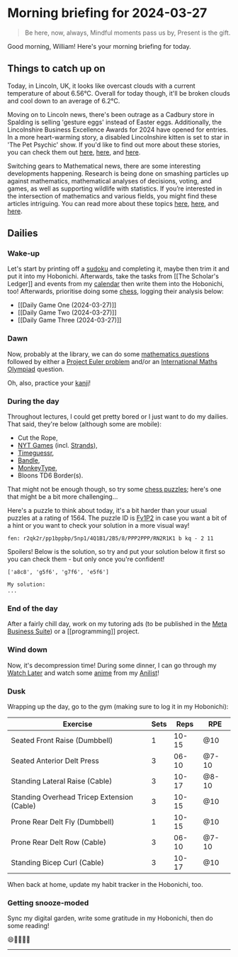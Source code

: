 # Morning briefing for 2024-03-27

> Be here, now, always,
> Mindful moments pass us by,
> Present is the gift.

Good morning, William! Here's your morning briefing for today.

## Things to catch up on

Today, in Lincoln, UK, it looks like overcast clouds with a current temperature of about 6.56°C. Overall for today though, it'll be broken clouds and cool down to an average of 6.2°C.

Moving on to Lincoln news, there's been outrage as a Cadbury store in Spalding is selling 'gesture eggs' instead of Easter eggs. Additionally, the Lincolnshire Business Excellence Awards for 2024 have opened for entries. In a more heart-warming story, a disabled Lincolnshire kitten is set to star in 'The Pet Psychic' show. If you'd like to find out more about these stories, you can check them out [here](https://www.lincolnshirelive.co.uk/news/local-news/outrage-cadbury-store-spalding-selling-9192926), [here](https://thelincolnite.co.uk/2024/03/lincolnshire-business-excellence-awards-2024-now-open-for-entries/), and [here](https://thelincolnite.co.uk/2024/02/paws-and-reflect-disabled-lincolnshire-kitten-stars-in-the-pet-psychic-show/). 

Switching gears to Mathematical news, there are some interesting developments happening. Research is being done on smashing particles up against mathematics, mathematical analyses of decisions, voting, and games, as well as supporting wildlife with statistics. If you’re interested in the intersection of mathematics and various fields, you might find these articles intriguing. You can read more about these topics [here](https://www.ams.org/publicoutreach/mathmoments/mm170-smashing-particles), [here](https://www.ams.org/conm/795/), and [here](https://www.ams.org/publicoutreach/mathmoments/mm169-supporting-wildlife-with-statistics).

## Dailies

### Wake-up

Let's start by printing off a [sudoku](https://www.dailysudoku.com/sudoku/today.shtml) and completing it, maybe then trim it and put it into my Hobonichi. Afterwards, take the tasks from [[The Scholar's Ledger]] and events from my [calendar](https://calendar.google.com/calendar/u/0/r/week) then write them into the Hobonichi, too! Afterwards, prioritise doing some [chess](https://www.chess.com/play/online), logging their analysis below:

- [[Daily Game One (2024-03-27)]]
- [[Daily Game Two (2024-03-27)]]
- [[Daily Game Three (2024-03-27)]]

### Dawn

Now, probably at the library, we can do some [mathematics questions](数学の独学) followed by either a [Project Euler problem](https://projecteuler.net/archives) and/or an [International Maths Olympiad](obsidian://open?vault=content&file=IMO%20Questions%2Fmds%2Fmds) question.

Oh, also, practice your [kanji](https://www.wanikani.com/dashboard)!

### During the day

Throughout lectures, I could get pretty bored or I just want to do my dailies. That said, they're below (although some are mobile):

- Cut the Rope,
- [NYT Games](https://www.nytimes.com/crosswords) (incl. [Strands](https://www.nytimes.com/games/strands)),
- [Timeguessr](https://www.timeguessr.com),
- [Bandle](https://www.bandle.app),
- [MonkeyType](https://www.monkeytype.com),
- Bloons TD6 Border(s).

That might not be enough though, so try some [chess puzzles](https://www.chess.com/puzzles); here's one that might be a bit more challenging...

Here's a puzzle to think about today, it's a bit harder than your usual puzzles at a rating of 1564. The puzzle ID is [Fv1P2](https://lichess.org/training/Fv1P2) in case you want a bit of a hint or you want to check your solution in a more visual way!

```chessboard
fen: r2qk2r/pp1bppbp/5np1/4Q1B1/2B5/8/PPP2PPP/RN2R1K1 b kq - 2 11
```

Spoilers! Below is the solution, so try and put your solution below it first so you can check them - but only once you're confident!

```spoiler-block
['a8c8', 'g5f6', 'g7f6', 'e5f6']
```

```
My solution:
...
```

### End of the day

After a fairly chill day, work on my tutoring ads (to be published in the [Meta Business Suite](https://business.facebook.com/latest/home?business_id=1305042233632955&asset_id=104513289065682)) or a [[programming]] project.

### Wind down

Now, it's decompression time! During some dinner, I can go through my [Watch Later](https://www.youtube.com/playlist?list=WL) and watch some [anime](aniwave.to/home) from my [Anilist](https://anilist.co/user/unkokaeru/animelist)!

### Dusk

Wrapping up the day, go to the gym (making sure to log it in my Hobonichi):

| Exercise                                   | Sets | Reps   | RPE   |
| ------------------------------------------ | ---- | ------ | ----- |
| Seated Front Raise (Dumbbell)              | 1    | 10-15  | @10   |
| Seated Anterior Delt Press                 | 3    | 06-10  | @7-10 |
| Standing Lateral Raise (Cable)             | 3    | 10-17  | @8-10 |
| Standing Overhead Tricep Extension (Cable) | 3    | 10-15  | @10   |
| Prone Rear Delt Fly (Dumbbell)             | 1    | 10-15  | @10   |
| Prone Rear Delt Row (Cable)                | 3    | 06-10  | @7-10 |
| Standing Bicep Curl (Cable)                | 3    | 10-17  | @10   |

When back at home, update my habit tracker in the Hobonichi, too.

### Getting snooze-moded

Sync my digital garden, write some gratitude in my Hobonichi, then do some reading!

😄🎉🌟🎈🎊

---